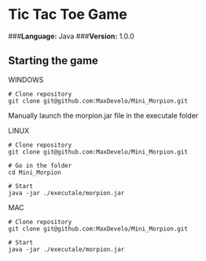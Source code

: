 # Tic Tac Toe Game
###**Language:** Java
###**Version:** 1.0.0

## Starting the game

WINDOWS
```
# Clone repository
git clone git@github.com:MaxDevelo/Mini_Morpion.git
```

Manually launch the morpion.jar file in the executale folder

LINUX

```
# Clone repository
git clone git@github.com:MaxDevelo/Mini_Morpion.git

# Go in the folder
cd Mini_Morpion 

# Start
java -jar ./executale/morpion.jar
```
MAC
```
# Clone repository
git clone git@github.com:MaxDevelo/Mini_Morpion.git

# Start
java -jar ./executale/morpion.jar
```